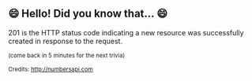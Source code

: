 ## 😄 Hello! Did you know that... 😄
201 is the HTTP status code indicating a new resource was successfully created in response to the request.

<sup>(come back in 5 minutes for the next trivia)</sup>


<sup>Credits: http://numbersapi.com</sup>
